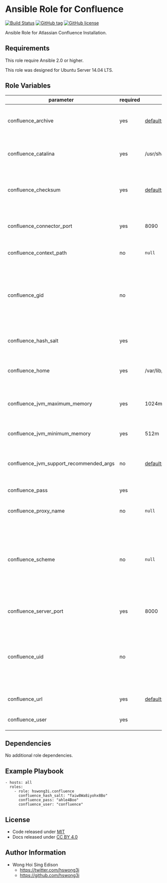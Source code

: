 Ansible Role for Confluence
===========================

[![Build Status](https://travis-ci.org/pantarei/ansible-role-confluence.svg?branch=master)](https://travis-ci.org/pantarei/ansible-role-confluence)
[![GitHub tag](https://img.shields.io/github/tag/pantarei/ansible-role-confluence.svg)](https://github.com/pantarei/ansible-role-confluence)
[![GitHub license](https://img.shields.io/github/license/pantarei/ansible-role-confluence.svg)](https://github.com/pantarei/ansible-role-confluence/blob/master/LICENSE)

Ansible Role for Atlassian Confluence Installation.

Requirements
------------

This role require Ansible 2.0 or higher.

This role was designed for Ubuntu Server 14.04 LTS.

Role Variables
--------------

<table>
<colgroup>
<col width="20%" />
<col width="20%" />
<col width="20%" />
<col width="20%" />
<col width="20%" />
</colgroup>
<thead>
<tr class="header">
<th>parameter</th>
<th>required</th>
<th>default</th>
<th>choices</th>
<th>comments</th>
</tr>
</thead>
<tbody>
<tr class="odd">
<td>confluence_archive</td>
<td>yes</td>
<td><a href="https://github.com/pantarei/ansible-role-confluence/blob/master/defaults/main.yml">defaults/main.yml</a></td>
<td></td>
<td>Download archive filename for cache during (re)install.</td>
</tr>
<tr class="even">
<td>confluence_catalina</td>
<td>yes</td>
<td>/usr/share/confluence</td>
<td></td>
<td>Location for the Confluence installation directory.</td>
</tr>
<tr class="odd">
<td>confluence_checksum</td>
<td>yes</td>
<td><a href="https://github.com/pantarei/ansible-role-confluence/blob/master/defaults/main.yml">defaults/main.yml</a></td>
<td></td>
<td>Download archive sha256 checksum for cache during (re)install.</td>
</tr>
<tr class="even">
<td>confluence_connector_port</td>
<td>yes</td>
<td>8090</td>
<td></td>
<td>Confluence Apache Tomcat connector port.</td>
</tr>
<tr class="odd">
<td>confluence_context_path</td>
<td>no</td>
<td><code>null</code></td>
<td></td>
<td>Pass value as <code>path</code> to <a href="https://github.com/pantarei/ansible-role-confluence/blob/master/templates/usr/share/confluence/conf/server.xml.j2">template</a>.</td>
</tr>
<tr class="even">
<td>confluence_gid</td>
<td>no</td>
<td></td>
<td></td>
<td>Specifying the GID for shared storage. NOTE: This value should only be set once before deploying and then never changed.</td>
</tr>
<tr class="odd">
<td>confluence_hash_salt</td>
<td>yes</td>
<td></td>
<td></td>
<td>Specific password hash salt for sha512.</td>
</tr>
<tr class="even">
<td>confluence_home</td>
<td>yes</td>
<td>/var/lib/confluence</td>
<td></td>
<td>Location for the Confluence home directory.</td>
</tr>
<tr class="odd">
<td>confluence_jvm_maximum_memory</td>
<td>yes</td>
<td>1024m</td>
<td></td>
<td>Confluence JVM maximum memory usage.</td>
</tr>
<tr class="even">
<td>confluence_jvm_minimum_memory</td>
<td>yes</td>
<td>512m</td>
<td></td>
<td>Confluence JVM minimum memory usage.</td>
</tr>
<tr class="odd">
<td>confluence_jvm_support_recommended_args</td>
<td>no</td>
<td><a href="https://github.com/pantarei/ansible-role-confluence/blob/master/defaults/main.yml">defaults/main.yml</a></td>
<td></td>
<td>Atlassian Support recommended JVM arguments.</td>
</tr>
<tr class="even">
<td>confluence_pass</td>
<td>yes</td>
<td></td>
<td></td>
<td>Password for Confluence system user.</td>
</tr>
<tr class="odd">
<td>confluence_proxy_name</td>
<td>no</td>
<td><code>null</code></td>
<td></td>
<td>Pass value as <code>proxyName</code> to <a href="https://github.com/pantarei/ansible-role-confluence/blob/master/templates/usr/share/confluence/conf/server.xml.j2">template</a>.</td>
</tr>
<tr class="even">
<td>confluence_scheme</td>
<td>no</td>
<td><code>null</code></td>
<td><ul>
<li><code>null</code></li>
<li>http</li>
<li>https</li>
</ul></td>
<td>Install Confluence in standalone mode if <code>null</code>, or integrating with Apache using HTTP if <code>http</code>, or integrating with Apache using HTTPS if <code>https</code>.</td>
</tr>
<tr class="odd">
<td>confluence_server_port</td>
<td>yes</td>
<td>8000</td>
<td></td>
<td>Confluence Apache Tomcat server port.</td>
</tr>
<tr class="even">
<td>confluence_uid</td>
<td>no</td>
<td></td>
<td></td>
<td>Specifying the UID for shared storage. NOTE: This value should only be set once before deploying and then never changed.</td>
</tr>
<tr class="odd">
<td>confluence_url</td>
<td>yes</td>
<td><a href="https://github.com/pantarei/ansible-role-confluence/blob/master/defaults/main.yml">defaults/main.yml</a></td>
<td></td>
<td>URL for download archive.</td>
</tr>
<tr class="even">
<td>confluence_user</td>
<td>yes</td>
<td></td>
<td></td>
<td>Username for Confluence system user.</td>
</tr>
</tbody>
</table>

Dependencies
------------

No additional role dependencies.

Example Playbook
----------------

    - hosts: all
      roles:
        - role: hswong3i.confluence
          confluence_hash_salt: "faiw8Wa8iyohx8Bo"
          confluence_pass: "ahle4Boo"
          confluence_user: "confluence"

License
-------

-   Code released under [MIT](https://github.com/pantarei/ansible-role-confluence/blob/master/LICENSE)
-   Docs released under [CC BY 4.0](http://creativecommons.org/licenses/by/4.0/)

Author Information
------------------

-   Wong Hoi Sing Edison
    -   <a href="https://twitter.com/hswong3i" class="uri" class="uri">https://twitter.com/hswong3i</a>
    -   <a href="https://github.com/hswong3i" class="uri" class="uri">https://github.com/hswong3i</a>


